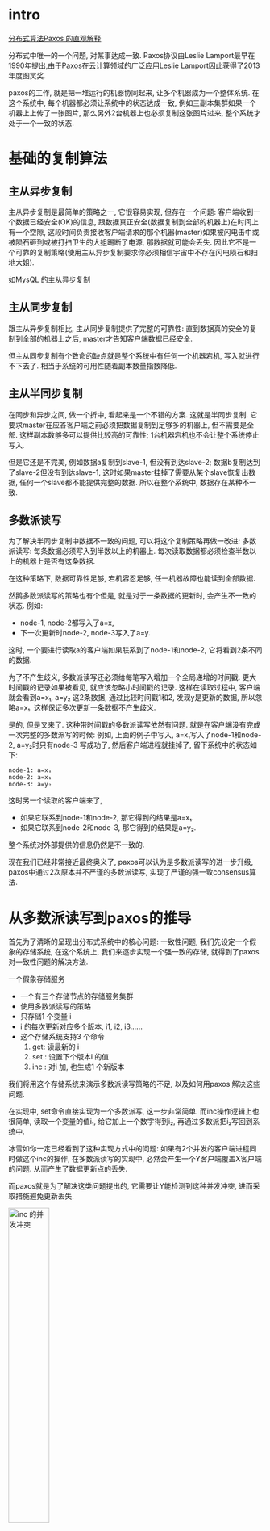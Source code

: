 # intro
[分布式算法Paxos 的直观解释](https://mp.weixin.qq.com/s/-ULrqBZ_GLY1_LN9eNPpXg)

分布式中唯一的一个问题, 对某事达成一致.
Paxos协议由Leslie Lamport最早在1990年提出,由于Paxos在云计算领域的广泛应用Leslie Lamport因此获得了2013年度图灵奖.

paxos的工作, 就是把一堆运行的机器协同起来, 让多个机器成为一个整体系统. 在这个系统中, 每个机器都必须让系统中的状态达成一致,
例如三副本集群如果一个机器上上传了一张图片, 那么另外2台机器上也必须复制这张图片过来, 整个系统才处于一个一致的状态.

# 基础的复制算法
## 主从异步复制
主从异步复制是最简单的策略之一, 它很容易实现, 但存在一个问题: 客户端收到一个数据已经安全(OK)的信息, 跟数据真正安全(数据复制到全部的机器上)在时间上有一个空隙,
这段时间负责接收客户端请求的那个机器(master)如果被闪电击中或被陨石砸到或被打扫卫生的大姐踢断了电源, 那数据就可能会丢失.
因此它不是一个可靠的复制策略(使用主从异步复制要求你必须相信宇宙中不存在闪电陨石和扫地大姐).

如MysQL 的主从异步复制

## 主从同步复制
跟主从异步复制相比, 主从同步复制提供了完整的可靠性: 直到数据真的安全的复制到全部的机器上之后, master才告知客户端数据已经安全.

但主从同步复制有个致命的缺点就是整个系统中有任何一个机器宕机, 写入就进行不下去了. 相当于系统的可用性随着副本数量指数降低.

## 主从半同步复制
在同步和异步之间, 做一个折中, 看起来是一个不错的方案. 这就是半同步复制.
它要求master在应答客户端之前必须把数据复制到足够多的机器上, 但不需要是全部. 这样副本数够多可以提供比较高的可靠性; 1台机器宕机也不会让整个系统停止写入.

但是它还是不完美, 例如数据a复制到slave-1, 但没有到达slave-2; 数据b复制达到了slave-2但没有到达slave-1, 这时如果master挂掉了需要从某个slave恢复出数据,
任何一个slave都不能提供完整的数据. 所以在整个系统中, 数据存在某种不一致.

## 多数派读写
为了解决半同步复制中数据不一致的问题, 可以将这个复制策略再做一改进: 多数派读写: 每条数据必须写入到半数以上的机器上. 每次读取数据都必须检查半数以上的机器上是否有这条数据.

在这种策略下, 数据可靠性足够, 宕机容忍足够, 任一机器故障也能读到全部数据.

然鹅多数派读写的策略也有个但是, 就是对于一条数据的更新时, 会产生不一致的状态. 例如:

- node-1, node-2都写入了a=x,
- 下一次更新时node-2, node-3写入了a=y.

这时, 一个要进行读取a的客户端如果联系到了node-1和node-2, 它将看到2条不同的数据.

为了不产生歧义, 多数派读写还必须给每笔写入增加一个全局递增的时间戳. 更大时间戳的记录如果被看见, 就应该忽略小时间戳的记录.
这样在读取过程中, 客户端就会看到a=x₁, a=y₂ 这2条数据, 通过比较时间戳1和2, 发现y是更新的数据, 所以忽略a=x₁. 这样保证多次更新一条数据不产生歧义.

是的, 但是又来了. 这种带时间戳的多数派读写依然有问题. 就是在客户端没有完成一次完整的多数派写的时候:
例如, 上面的例子中写入, a=x₁写入了node-1和node-2, a=y₂时只有node-3 写成功了, 然后客户端进程就挂掉了, 留下系统中的状态如下:

```info
node-1: a=x₁
node-2: a=x₁
node-3: a=y₂
```
这时另一个读取的客户端来了,

- 如果它联系到node-1和node-2, 那它得到的结果是a=x₁.
- 如果它联系到node-2和node-3, 那它得到的结果是a=y₂.

整个系统对外部提供的信息仍然是不一致的.

现在我们已经非常接近最终奥义了, paxos可以认为是多数派读写的进一步升级, paxos中通过2次原本并不严谨的多数派读写, 实现了严谨的强一致consensus算法.

# 从多数派读写到paxos的推导
首先为了清晰的呈现出分布式系统中的核心问题: 一致性问题, 我们先设定一个假象的存储系统, 在这个系统上, 我们来逐步实现一个强一致的存储, 就得到了paxos对一致性问题的解决方法.

一个假象存储服务

- 一个有三个存储节点的存储服务集群
- 使用多数派读写的策略
- 只存储1 个变量 i
- i 的每次更新对应多个版本, i1, i2, i3......
- 这个存储系统支持3 个命令
  1. get: 读最新的 i
  1. set <n>: 设置下个版本i 的值
  1. inc <n>: 对i 加<n>, 也生成1 个新版本

我们将用这个存储系统来演示多数派读写策略的不足, 以及如何用paxos 解决这些问题.

在实现中, set命令直接实现为一个多数派写, 这一步非常简单.
而inc操作逻辑上也很简单, 读取一个变量的值i₁, 给它加上一个数字得到i₂, 再通过多数派把i₂写回到系统中.

冰雪如你一定已经看到了这种实现方式中的问题: 如果有2个并发的客户端进程同时做这个inc的操作, 在多数派读写的实现中, 必然会产生一个Y客户端覆盖X客户端的问题. 从而产生了数据更新点的丢失.

而paxos就是为了解决这类问题提出的, 它需要让Y能检测到这种并发冲突, 进而采取措施避免更新丢失.

<img src="./pics/paxos/concurrent_inc_conflict.jpg" alt="inc 的并发冲突" width="40%"/>

提取一下上面提到的问题: 让Y去更新的时候不能直接更新i₂, 而是应该能检测到i₂的存在, 进而将自己的结果保存在下一个版本i₃中, 再写回系统中.

而这个问题可以转化成: i的每个版本只能被写入一次, 不允许修改. 如果系统设计能满足这个要求, 那么X和Y的inc操作就都可以正确被执行了.

于是我们的问题就转化成一个更简单, 更基础的问题: 如何确定一个值(例如iⱼ)已经被写入了.

直观来看, 解决方法也很简单, 在X或Y写之前先做一次多数派读, 以便确认是否有其他客户端进程已经在写了, 如果有, 则放弃.

但是!!!, 这里还有个并发问题, X和Y可能同时做这个写前读取的操作, 并且同时得出一个结论: 还没有其他进程在写入, 我可以写. 这样还是会造成更新丢失的问题.

为了解决上面的问题, 存储节点还需要增加一个功能, 就是它必须记住谁最后一个做过写前读取的操作. 并且只允许最后一个完成写前读取的进程可以进行后续写入, 同时拒绝之前做过写前读取的进程写入的权限.

可以看到, 如果每个节点都记得谁读过, 那么当Y最后完成了写前读取的操作后, 整个系统就可以阻止过期的X的写入.

这个方法之所以能工作也是因为多数派写中, 一个系统最多只能允许一个多数派写成功. paxos也是通过2次多数派读写来实现的强一致.

<img src="./pics/paxos/note_the_latest.jpg" alt="记住最后一个做过写前读取的" width="40%"/>
TODO: 这里有个疑问, 如图中所说, 最后, 1节点只接受X 的写入, 2, 3 节点只接受Y 的写入, 那在多数派写的时候, 如果Y 联系到的是 1和2 怎么办, 1 他写不进去, 会怎么处理.
还是Y 在做写前读取的时候, 读取的是 2 和 3, 写的时候直接写这两个节点?

以上就是paxos算法的全部核心思想了, 是不是很简单? 剩下的就是如何实现的简单问题了: 如何标识一个客户端如X和Y, 如何确认谁是最后一个完成写前读写的进程, 等等.

# Paxos算法描述
Paxos 是什么

- 一个可靠的存储系统, 基于多数派读写
- 每个paxos 实例用来存储一个值
- 用两轮RPC 来确定一个值
- 一个值确定后不能被修改
- 确定指被多数派接受写入
- 强一致性

我们要介绍的paxos实际上是最朴实的classic paxos, 在这之后我们顺提下几个老爷子对paxos的优化, multi paxso和fast paxos, 它们都是针对paxos的理论层面的优化.

- classic paxos: 1 个实例(确定1个值)写入需要2轮RPC
- multi paxos: 约为1轮RPC, 确定1个值(第一次RPC 做了合并)
- fast paxos:
  - 没冲突: 1轮RPC 确定一个值
  - 有冲突: 2轮RPC 确定一个值

paxos算法中解决了如何在不可靠硬件基础上构建一个可靠的分布式系统的方法.
但paxos核心算法中只解决网络延迟/乱序的问题, 它不试图解决存储不可靠和消息错误的问题, 因为这两类问题本质上跟分布式关系不大, 属于数据校验层面的事情.

有兴趣可以参考 [Byzantine Paxos] 的介绍.

Paxos 的执行条件

- 存储必须是可靠的, 没有数据丢失和错误, 否则需要用Byzantine Paxos
- 容忍
  - 消息丢失(节点不可达)
  - 消息乱序

## Paxos 概念
- Proposer: 发起paxos 的进程, 可以理解为客户端.
- Acceptor: 存储节点, 接受, 处理和存储消息
- Quorum: 在99%的场景里都是指多数派, 也就是半数以上的Acceptor.
- Round 用来标识一次paxos算法实例, 每个round是2次多数派读写: 算法描述里分别用phase-1和phase-2标识.
  同时为了简单和明确, 算法中也规定了每个Proposer都必须生成全局单调递增的round, 这样round既能用来区分先后也能用来区分不同的Proposer(客户端).

在存储端(Acceptor) 也有几个概念

- last_rnd: 是acceptor 记住的最后一次进行写前读取的proposer(客户端)是谁, 以此来决定谁可以在后面真正把一个值写到存储中.
- v: 最后被写入的值
- vrnd(value round number): 跟v 是一对, 记录了在哪个round 中v 被写入了

v 和 vrnd 是用于恢复一次未完成的paxos 用的.
一次未完成的paxos算法运行可能留下一些没有达到多数派的值的写入(就像原生的多数派写的脏读的问题), paxos中通过vrnd来决定哪些值是最后写入的, 并决定恢复哪个未完成的paxos运行.
后面我们会通过几个例子来描述vrnd的作用.

## phase-1
首先是paxos的phase-1, 它相当于之前提到的写前读取过程. 它用来在存储节点(Acceptor)上记录一个标识: 我后面要写入;
并从Acceptor上读出是否有之前未完成的paxos运行. 如果有则尝试恢复它; 如果没有则继续做自己想做的事情.

<img src="./pics/paxos/phase1.jpg" alt="phase 1" width="40%"/>

phase-1成功后, acceptor应该记录X的rnd=1, 并返回自己之前保存的v和vrnd.

TODO: 如果请求的 rnd 等于acceptor 的 last_rnd?

Proposer X收到多数(quorum)个应答, 就认为是可以继续运行的.如果没有联系到多于半数的acceptor, 整个系统就hang住了, 这也是paxos声称的只能运行少于半数的节点失效.

收到多数应答后, 这时Proposer面临2种情况:

1. 所有应答中都没有任何非空的v, 这表示系统之前是干净的, 没有任何值已经被其他paxos客户端完成了写入(因为一个多数派读一定会看到一个多数派写的结果).
  这时Proposer X继续将它要写的值在phase-2中真正写入到多于半数的Acceptor中.
1. 如果收到了某个应答包含被写入的v和vrnd, 这时, Proposer X 必须假设有其他客户端(Proposer) 正在运行, 虽然X不知道对方是否已经成功结束, 但任何已经写入的值都不能被修改!
  所以X必须保持原有的值. 于是X将看到的最大vrnd对应的v作为X的phase-2将要写入的值. 这时实际上可以认为X执行了一次(不知是否已经中断的)其他客户端(Proposer)的修复.

TODO: 第一种情况, 为什么只有都是空的v, 才断定系统之前是干净的, 难道每次2 阶段的paxos 正常结束后, v 会被置为nil, vrnd 被置为0?

## phase-2
Proposer X将它选定的值写入到Acceptor中, 这个值可能是它自己要写入的值, 或者是它从某个Acceptor上读到的v(修复).

<img src="./pics/paxos/phase2.jpg" alt="phase 2" width="40%"/>

当然这时(在X收到phase-1应答, 到发送phase-2请求的这段时间), 可能已经有其他Proposer又完成了一个rnd更大的phase-1, 所以这时X不一定能成功运行完phase-2.

Acceptor通过比较phase-2请求中的rnd, 和自己本地记录的rnd, 来确定X是否还有权写入.
如果请求中的rnd和Acceptor本地记录的rnd一样, 那么这次写入就是被允许的, Acceptor将v写入本地, 并将phase-2请求中的rnd记录到本地的vrnd中.

TODO: 如果在Proposer X 的 phase 2 还未开始, 另外一个proposer Y 用一个更大的rnd 发起了phase 1 的请求, 那么会怎样?
acceptor 会用Y 的rnd 覆盖掉之前本地保存的 X 的吗?

## example: X和Y同时运行paxos, Y迫使X中断的例子
1. X成功完成了写前读取(phase-1), 将rnd=1写入到左边2个Acceptor.
1. Y用更大的rnd=2, 覆盖了X的rnd, 将rnd=2写入到右边2个Acceptor.
1. X以为自己还能运行phase-2, 但已经不行了, X只能对最左边的Acceptor成功运行phase-2, 而中间的Acceptor拒绝了X的phase-2.
1. Y对右边2个Acceptor成功运行了phase-2, 完成写入v=y, vrnd=2.

<img src="./pics/paxos/example_1.jpg" alt="解决并发写冲突" width="40%"/>

继续上面的例子, 看X如何处理被抢走写入权的情况:

这时X的phase-2没成功, 它需要重新来一遍, 用更大的rnd=3.

X成功在左边2个Acceptor上运行phase-1之后, X发现了2个被写入的值: v=x, vrnd=1 和 v=y, vrnd=2; 这时X就不能再写入自己想要写入的值了.
它这次paxos运行必须不能修改已存在的值, 这次X的paxos的运行唯一能做的就是, 修复(可能)已经中断的其他proposer的运行.

这里v=y, vrnd=2 是可能在phase-2达到多数派的值.
v=x, vrnd=1不可能是, 因为其他proposer也必须遵守算法约定, 如果v=x, vrnd=1在某个phase-2达到多数派了, Y一定能在phase-1中看到它, 从而不会写入v=y, vrnd=2.

因此这时X选择v=y, 并使用rnd=3继续运行, 最终把v=y, vrnd=3写入到所有Acceptor中.

<img src="./pics/paxos/example_2.jpg" alt="X不会修改确定的Y" width="40%"/>

## 其他
### learner
Paxos 还有一个不太重要的角色Learner, 是为了让系统完整加入的, 但并不是整个算法执行的关键角色, 只有在最后在被通知一下.

- Acceptor 发送phase-3 到所有learner 角色, 让learner 知道一个值被确定了
- 多数场合proposer 就是1 个learner

### livelock
多个proposer 并发对1 个值运行paxos 的时候, 可能会互相覆盖对方的rnd, 然后提示自己的rnd 再次尝试, 然后再次产生冲突, 一直无法完成.

# Paxos 优化
## multi-paxos
paxos诞生之初为人诟病的一个方面就是每写入一个值就需要2轮rpc: phase-1和phase-2. 因此一个寻常的优化就是用一次rpc为多个paxos实例运行phase-1.

例如, Proposer X可以一次性为i₁~i₁₀这10个值, 运行phase-1, 例如为这10个paxos实例选择rnd为1001, 1002…1010. 这样就可以节省下9次rpc, 而所有的写入平均下来只需要1个rpc就可以完成了.

这么看起来就有点像raft了:

- 再加上commit概念(commit可以理解为: 值v送达到多数派这件事情是否送达到多数派了),
- 和组成员变更(将quorum的定义从”多于半数”扩展到”任意2个quourm必须有交集”).

## fast-paxos

# why zab
那既然Paxos如此强大,那为什么还会出现ZAB协议?

Paxos协议虽然是完备的,但要把它应用到实际的分布式系统中还有些问题要解决:

1. 在多个Proposer的场景下,Paxos不保证先提交的提案先被接受,实际应用中要保证多提案被接受的先后顺序怎么办?
1. Paxos允许多个Proposer提交提案,那有可能出现活锁问题,出现场景是这样的:
  提案n在第二阶段还没有完成时, 新的提案n+1的第一阶段prepare请求到达Acceptor, 按协议规定Acceptor将响应新提案的prepare请求并保证不会接受小于n+1的任何请求,这可能导致提案n将不会被通过,
  同样在n+1提案未完成第二阶段时,假如提案n的提交者又提交了n+2提案,这可能导致n+1提案也无法通过.
1. Paxos协议规定提案的值v只要被大多数Acceptor接受过,后续的所有提案不能修改值v,那现实情况下我还要修改v值怎么办?

ZooKeeper的核心算法ZAB通过一个简单的约束解决了前2个问题:所有提案都转发到唯一的Leader(通过Leader选举算法从Acceptor中选出来的)来提交,由Leader来保证多个提案之间的先后顺序,
同时也避免了多Proposer引发的活锁问题.

[分布式系统可用性与一致性](https://blog.csdn.net/congge_1993/article/details/73613689)
